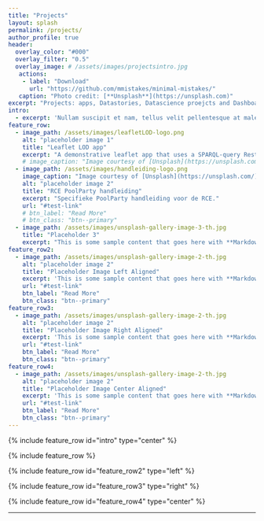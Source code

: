 ```yaml
---
title: "Projects"
layout: splash
permalink: /projects/
author_profile: true
header:
  overlay_color: "#000"
  overlay_filter: "0.5"
  overlay_image: # /assets/images/projectsintro.jpg
   actions:
    - label: "Download"
      url: "https://github.com/mmistakes/minimal-mistakes/"
   caption: "Photo credit: [**Unsplash**](https://unsplash.com)"
excerpt: "Projects: apps, Datastories, Datascience proejcts and Dashboards."
intro: 
  - excerpt: 'Nullam suscipit et nam, tellus velit pellentesque at malesuada, enim eaque. Quis nulla, netus tempor in diam gravida tincidunt, *proin faucibus* voluptate felis id sollicitudin. Centered with `type="center"`'
feature_row:
  - image_path: /assets/images/leafletLOD-logo.png
    alt: "placeholder image 1"
    title: "Leaflet LOD app"
    excerpt: "A demonstrative leaflet app that uses a SPARQL-query RestAPI to populate the map."
    # image_caption: "Image courtesy of [Unsplash](https://unsplash.com/)"
  - image_path: /assets/images/handleiding-logo.png
    image_caption: "Image courtesy of [Unsplash](https://unsplash.com/)"
    alt: "placeholder image 2"
    title: "RCE PoolParty handleiding"
    excerpt: "Specifieke PoolParty handleiding voor de RCE."
    url: "#test-link"
    # btn_label: "Read More"
    # btn_class: "btn--primary"
  - image_path: /assets/images/unsplash-gallery-image-3-th.jpg
    title: "Placeholder 3"
    excerpt: "This is some sample content that goes here with **Markdown** formatting."
feature_row2:
  - image_path: /assets/images/unsplash-gallery-image-2-th.jpg
    alt: "placeholder image 2"
    title: "Placeholder Image Left Aligned"
    excerpt: 'This is some sample content that goes here with **Markdown** formatting. Left aligned with `type="left"`'
    url: "#test-link"
    btn_label: "Read More"
    btn_class: "btn--primary"
feature_row3:
  - image_path: /assets/images/unsplash-gallery-image-2-th.jpg
    alt: "placeholder image 2"
    title: "Placeholder Image Right Aligned"
    excerpt: 'This is some sample content that goes here with **Markdown** formatting. Right aligned with `type="right"`'
    url: "#test-link"
    btn_label: "Read More"
    btn_class: "btn--primary"
feature_row4:
  - image_path: /assets/images/unsplash-gallery-image-2-th.jpg
    alt: "placeholder image 2"
    title: "Placeholder Image Center Aligned"
    excerpt: 'This is some sample content that goes here with **Markdown** formatting. Centered with `type="center"`'
    url: "#test-link"
    btn_label: "Read More"
    btn_class: "btn--primary"
---
```


{% include feature_row id="intro" type="center" %}

{% include feature_row %}

{% include feature_row id="feature_row2" type="left" %}

{% include feature_row id="feature_row3" type="right" %}

{% include feature_row id="feature_row4" type="center" %}

---
